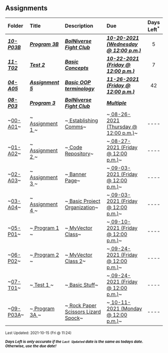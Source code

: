 ## Assignments

| Folder | Title | Description | Due | Days Left<sup>*</sup> |
|:------|:------|:------|:------|:-----:|
| ***<a href="https://github.com/rugbyprof/2143-Object-Oriented-Programming/tree/master/Assignments/10-P03B">10-P03B</a>*** | ***<a href="https://github.com/rugbyprof/2143-Object-Oriented-Programming/tree/master/Assignments/10-P03B"> Program 3B </a>*** | ***<a href="https://github.com/rugbyprof/2143-Object-Oriented-Programming/tree/master/Assignments/10-P03B"> BolNiverse Fight Club</a>*** | ***<a href="https://github.com/rugbyprof/2143-Object-Oriented-Programming/tree/master/Assignments/10-P03B"> 10-20-2021 (Wednesday @ 12:00 p.m.)</a>*** | 5 |
| ***<a href="https://github.com/rugbyprof/2143-Object-Oriented-Programming/tree/master/Assignments/11-T02">11-T02</a>*** | ***<a href="https://github.com/rugbyprof/2143-Object-Oriented-Programming/tree/master/Assignments/11-T02"> Test 2 </a>*** | ***<a href="https://github.com/rugbyprof/2143-Object-Oriented-Programming/tree/master/Assignments/11-T02"> Basic Concepts</a>*** | ***<a href="https://github.com/rugbyprof/2143-Object-Oriented-Programming/tree/master/Assignments/11-T02"> 10-22-2021 (Friday @ 12:00 p.m.)</a>*** | 7 |
| ***<a href="https://github.com/rugbyprof/2143-Object-Oriented-Programming/tree/master/Assignments/04-A05">04-A05</a>*** | ***<a href="https://github.com/rugbyprof/2143-Object-Oriented-Programming/tree/master/Assignments/04-A05"> Assignment 5 </a>*** | ***<a href="https://github.com/rugbyprof/2143-Object-Oriented-Programming/tree/master/Assignments/04-A05"> Basic OOP terminology</a>*** | ***<a href="https://github.com/rugbyprof/2143-Object-Oriented-Programming/tree/master/Assignments/04-A05"> 11-26-2021 (Friday @ 12:00 p.m.)</a>*** | 42 |
| ***<a href="https://github.com/rugbyprof/2143-Object-Oriented-Programming/tree/master/Assignments/08-P03">08-P03</a>*** | ***<a href="https://github.com/rugbyprof/2143-Object-Oriented-Programming/tree/master/Assignments/08-P03"> Program 3 </a>*** | ***<a href="https://github.com/rugbyprof/2143-Object-Oriented-Programming/tree/master/Assignments/08-P03"> BolNiverse Fight Club</a>*** | ***<a href="https://github.com/rugbyprof/2143-Object-Oriented-Programming/tree/master/Assignments/08-P03"> Multiple</a>*** |  |
| ~<a href="https://github.com/rugbyprof/2143-Object-Oriented-Programming/tree/master/Assignments/00-A01">00-A01</a>~ | ~<a href="https://github.com/rugbyprof/2143-Object-Oriented-Programming/tree/master/Assignments/00-A01"> Assignment 1 </a>~ | ~<a href="https://github.com/rugbyprof/2143-Object-Oriented-Programming/tree/master/Assignments/00-A01"> Establishing Comms</a>~ | ~<a href="https://github.com/rugbyprof/2143-Object-Oriented-Programming/tree/master/Assignments/00-A01"> 08-26-2021 (Thursday @ 12:00 p.m.)</a>~ | ---- |
| ~<a href="https://github.com/rugbyprof/2143-Object-Oriented-Programming/tree/master/Assignments/01-A02">01-A02</a>~ | ~<a href="https://github.com/rugbyprof/2143-Object-Oriented-Programming/tree/master/Assignments/01-A02"> Assignment 2 </a>~ | ~<a href="https://github.com/rugbyprof/2143-Object-Oriented-Programming/tree/master/Assignments/01-A02"> Code Repository</a>~ | ~<a href="https://github.com/rugbyprof/2143-Object-Oriented-Programming/tree/master/Assignments/01-A02"> 08-27-2021 (Friday @ 12:00 p.m.)</a>~ | ---- |
| ~<a href="https://github.com/rugbyprof/2143-Object-Oriented-Programming/tree/master/Assignments/02-A03">02-A03</a>~ | ~<a href="https://github.com/rugbyprof/2143-Object-Oriented-Programming/tree/master/Assignments/02-A03"> Assignment 3 </a>~ | ~<a href="https://github.com/rugbyprof/2143-Object-Oriented-Programming/tree/master/Assignments/02-A03"> Banner Page</a>~ | ~<a href="https://github.com/rugbyprof/2143-Object-Oriented-Programming/tree/master/Assignments/02-A03"> 09-03-2021 (Friday @ 12:00 p.m.)</a>~ | ---- |
| ~<a href="https://github.com/rugbyprof/2143-Object-Oriented-Programming/tree/master/Assignments/03-A04">03-A04</a>~ | ~<a href="https://github.com/rugbyprof/2143-Object-Oriented-Programming/tree/master/Assignments/03-A04"> Assignment 4 </a>~ | ~<a href="https://github.com/rugbyprof/2143-Object-Oriented-Programming/tree/master/Assignments/03-A04"> Basic Project Organization</a>~ | ~<a href="https://github.com/rugbyprof/2143-Object-Oriented-Programming/tree/master/Assignments/03-A04"> 09-03-2021 (Friday @ 12:00 p.m.)</a>~ | ---- |
| ~<a href="https://github.com/rugbyprof/2143-Object-Oriented-Programming/tree/master/Assignments/05-P01">05-P01</a>~ | ~<a href="https://github.com/rugbyprof/2143-Object-Oriented-Programming/tree/master/Assignments/05-P01"> Program 1 </a>~ | ~<a href="https://github.com/rugbyprof/2143-Object-Oriented-Programming/tree/master/Assignments/05-P01"> MyVector Class</a>~ | ~<a href="https://github.com/rugbyprof/2143-Object-Oriented-Programming/tree/master/Assignments/05-P01"> 09-10-2021 (Friday @ 12:00 p.m.)</a>~ | ---- |
| ~<a href="https://github.com/rugbyprof/2143-Object-Oriented-Programming/tree/master/Assignments/06-P02">06-P02</a>~ | ~<a href="https://github.com/rugbyprof/2143-Object-Oriented-Programming/tree/master/Assignments/06-P02"> Program 2 </a>~ | ~<a href="https://github.com/rugbyprof/2143-Object-Oriented-Programming/tree/master/Assignments/06-P02"> MyVector Class 2</a>~ | ~<a href="https://github.com/rugbyprof/2143-Object-Oriented-Programming/tree/master/Assignments/06-P02"> 09-24-2021 (Friday @ 12:00 p.m.)</a>~ | ---- |
| ~<a href="https://github.com/rugbyprof/2143-Object-Oriented-Programming/tree/master/Assignments/07-T01">07-T01</a>~ | ~<a href="https://github.com/rugbyprof/2143-Object-Oriented-Programming/tree/master/Assignments/07-T01"> Test 1 </a>~ | ~<a href="https://github.com/rugbyprof/2143-Object-Oriented-Programming/tree/master/Assignments/07-T01"> Basic Stuff</a>~ | ~<a href="https://github.com/rugbyprof/2143-Object-Oriented-Programming/tree/master/Assignments/07-T01"> 09-24-2021 (Friday @ 12:00 p.m.)</a>~ | ---- |
| ~<a href="https://github.com/rugbyprof/2143-Object-Oriented-Programming/tree/master/Assignments/09-P03A">09-P03A</a>~ | ~<a href="https://github.com/rugbyprof/2143-Object-Oriented-Programming/tree/master/Assignments/09-P03A"> Program 3A </a>~ | ~<a href="https://github.com/rugbyprof/2143-Object-Oriented-Programming/tree/master/Assignments/09-P03A"> Rock Paper Scissors Lizard Spock</a>~ | ~<a href="https://github.com/rugbyprof/2143-Object-Oriented-Programming/tree/master/Assignments/09-P03A"> 10-11-2021 (Monday @ 12:00 p.m.)</a>~ | ---- |

<sup>Last Updated: 2021-10-15 (Fri @ 11:24)</sup> 

<sup>***Days Left is only accurate if the `Last Updated` date is the same as todays date. Otherwise, use the due date!***</sup> 